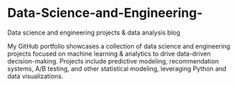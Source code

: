 # Data-Science-and-Engineering-
Data science and engineering projects &amp; data analysis blog

My GitHub portfolio showcases a collection of data science and engineering projects focused on machine learning & analytics to drive data-driven decision-making. Projects include predictive modeling, recommendation systems, A/B testing, and other statistical modeling, leveraging Python and data visualizations.


